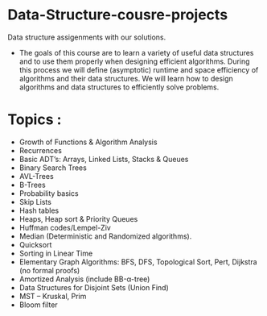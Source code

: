# Data-Structure-cousre-projects
Data structure assigenments with our solutions.

 * The goals of this course are to learn a variety of useful data structures and to use them properly when designing efficient algorithms. During this process we will define (asymptotic) runtime and space efficiency of algorithms and their data structures. We will learn how to design algorithms and data structures to efficiently solve problems. 
# Topics :
* Growth of Functions & Algorithm Analysis
* Recurrences
* Basic ADT’s: Arrays, Linked Lists, Stacks & Queues
* Binary Search Trees
* AVL-Trees
* B-Trees
* Probability basics
* Skip Lists
* Hash tables
* Heaps, Heap sort & Priority Queues
* Huffman codes/Lempel-Ziv
* Median (Deterministic and Randomized algorithms).
* Quicksort
* Sorting in Linear Time
* Elementary Graph Algorithms: BFS, DFS, Topological Sort, Pert, Dijkstra (no formal proofs)
* Amortized Analysis (include BB-α-tree)
* Data Structures for Disjoint Sets (Union Find)
* MST – Kruskal, Prim
* Bloom filter
